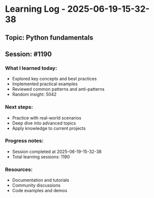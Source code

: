 # Learning Log - 2025-06-19-15-32-38

## Topic: Python fundamentals
## Session: #1190

### What I learned today:
- Explored key concepts and best practices
- Implemented practical examples  
- Reviewed common patterns and anti-patterns
- Random insight: 5042

### Next steps:
- Practice with real-world scenarios
- Deep dive into advanced topics
- Apply knowledge to current projects

### Progress notes:
- Session completed at 2025-06-19-15-32-38
- Total learning sessions: 1190

### Resources:
- Documentation and tutorials
- Community discussions
- Code examples and demos
